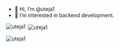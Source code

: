 - 👋 Hi, I’m @uteja1
- 👀 I’m interested in backend development.

<p><img align="left" src="https://github-readme-stats.vercel.app/api/top-langs?username=uteja1&show_icons=true&locale=en&layout=compact&theme=onedark" alt="uteja1" /></p>

<p>&nbsp;<img align="center" src="https://github-readme-stats.vercel.app/api?username=uteja1&show_icons=true&locale=en&theme=onedark" alt="uteja1" /></p>

<p><img align="center" src="https://github-readme-streak-stats.herokuapp.com/?user=uteja1&theme=onedark" alt="uteja1" /></p>
